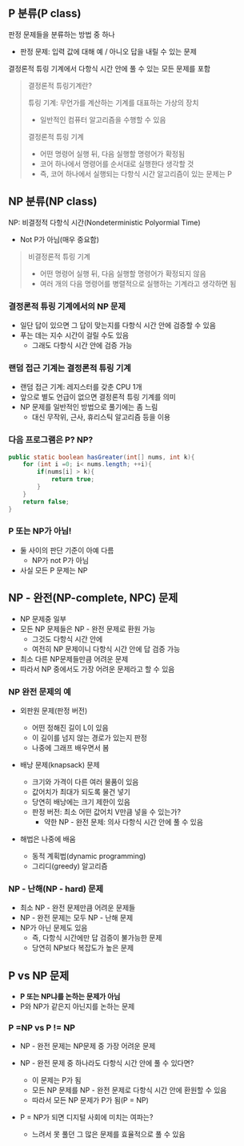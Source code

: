 
## P 분류(P class)

판정 문제들을 분류하는 방법 중 하나
- 판정 문제: 입력 값에 대해 예 / 아니오 답을 내릴 수 있는 문제

결정론적 튜링 기계에서 다항식 시간 안에 풀 수 있는 모든 문제를 포함

> 결정론적 튜링기계란?
> 
> 튜링 기계: 무언가를 계산하는 기계를 대표하는 가상의 장치
> - 일반적인 컴퓨터 알고리즘을 수행할 수 있음
> 
> 결정론적 튜링 기계
> - 어떤 명령어 실행 뒤, 다음 실행할 명령어가 확정됨
> - 코어 하나에서 명령어를 순서대로 실행한다 생각할 것
> - 즉, 코어 하나에서 실행되는 다항식 시간 알고리즘이 있는 문제는 P




## NP 분류(NP class)

NP: 비결정적 다항식 시간(Nondeterministic Polyormial Time)
- Not P가 아님(매우 중요함)


> 비결정론적 튜링 기계
> 
> - 어떤 명령어 실행 뒤, 다음 실행할 명령어가 확정되지 않음
> - 여러 개의 다음 명령어를 병렬적으로 실행하는 기계라고 생각하면 됨


### 결정론적 튜링 기계에서의 NP 문제

- 일단 답이 있으면 그 답이 맞는지를 다항식 시간 안에 검증할 수 있음
- 푸는 데는 지수 시간이 걸릴 수도 있음
	- 그래도 다항식 시간 안에 검증 가능

### 랜덤 접근 기계는 결정론적 튜링 기계

- 랜덤 접근 기계: 레지스터를 갖춘 CPU 1개
- 앞으로 별도 언급이 없으면 결정론적 튜링 기계를 의미
- NP 문제를 일반적인 방법으로 풀기에는 좀 느림
	- 대신 무작위, 근사, 휴리스틱 알고리즘 등을 이용


### 다음 프로그램은 P? NP?

```java
public static boolean hasGreater(int[] nums, int k){
	for (int i =0; i< nums.length; ++i){
		if(nums[i] > k){
			return true;
		}
	}
	return false;
}
```


### P 또는 NP가 아님!

- 둘 사이의 판단 기준이 아예 다름
	- NP가 not P가 아님
- 사실 모든 P 문제는 NP



## NP - 완전(NP-complete, NPC) 문제
- NP 문제중 일부
- 모든 NP 문제들은 NP - 완전 문제로 환원 가능
	- 그것도 다항식 시간 안에
	- 여전히 NP 문제이니 다항식 시간 안에 답 검증 가능
- 최소 다른 NP문제들만큼 어려운 문제
- 따라서 NP 중에서도 가장 어려운 문제라고 할 수 있음


### NP 완전 문제의 예
- 외판원 문제(판정 버전)
	- 어떤 정해진 길이 L이 있음
	- 이 길이를 넘지 않는 경로가 있는지 판정
	- 나중에 그래프 배우면서 봄


- 배낭 문제(knapsack) 문제
	- 크기와 가격이 다른 여러 물품이 있음
	- 값어치가 최대가 되도록 물건 넣기
	- 당연히 배낭에는 크기 제한이 있음
	- 판정 버전: 최소 어떤 값어치 V만큼 넣을 수 있는가?
		- 약한 NP - 완전 문제: 의사 다항식 시간 안에 풀 수 있음
- 해법은 나중에 배움
	- 동적 계획법(dynamic programming)
	- 그리디(greedy) 알고리즘



### NP - 난해(NP - hard) 문제
- 최소 NP - 완전 문제만큼 어려운 문제들
- NP - 완전 문제는 모두 NP - 난해 문제
- NP가 아닌 문제도 있음
	- 즉, 다항식 시간에만 답 검증이 불가능한 문제
	- 당연히 NP보다 복잡도가 높은 문제


## P vs NP 문제
- **P 또는 NP냐를 논하는 문제가 아님**
- P와 NP가 같은지 아닌지를 논하는 문제


### P =NP vs P != NP
- NP - 완전 문제는 NP문제 중 가장 어려운 문제
- NP - 완전 문제 중 하나라도 다항식 시간 안에 풀 수 있다면?
	- 이 문제는 P가 됨
	- 모든 NP 문제를 NP - 완전 문제로 다항식 시간 안에 환원할 수 있음
	- 따라서 모든 NP 문제가 P가 됨(P = NP)

- P = NP가 되면 디지털 사회에 미치는 여파는?
	- 느려서 못 풀던 그 많은 문제를 효율적으로 풀 수 있음

